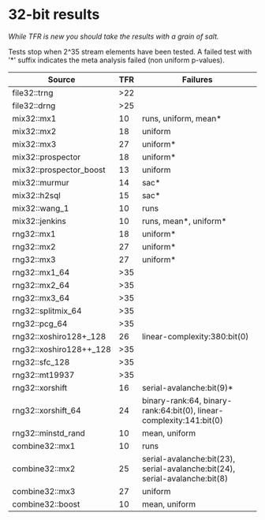 # 32-bit results
_While TFR is new you should take the results with a grain of salt._

Tests stop when 2^35 stream elements have been tested. A failed test with '*' suffix indicates the meta analysis failed (non uniform p-values).

Source|TFR|Failures|
-|-|-|
file32::trng|>22|
file32::drng|>25|
mix32::mx1|10|runs, uniform, mean*
mix32::mx2|18|uniform
mix32::mx3|27|uniform*
mix32::prospector|18|uniform*
mix32::prospector\_boost|13|uniform
mix32::murmur|14|sac*
mix32::h2sql|15|sac*
mix32::wang\_1|10|runs
mix32::jenkins|10|runs, mean*, uniform*
rng32::mx1|18|uniform*
rng32::mx2|27|uniform*
rng32::mx3|27|uniform*
rng32::mx1\_64|>35|
rng32::mx2\_64|>35|
rng32::mx3\_64|>35|
rng32::splitmix\_64|>35|
rng32::pcg\_64|>35|
rng32::xoshiro128\+\_128|26|linear-complexity:380:bit(0)
rng32::xoshiro128\+\+\_128|>35|
rng32::sfc\_128|>35|
rng32::mt19937|>35|
rng32::xorshift|16|serial-avalanche:bit(9)*
rng32::xorshift\_64|24|binary-rank:64, binary-rank:64:bit(0), linear-complexity:141:bit(0)
rng32::minstd\_rand|10|mean, uniform
combine32::mx1|10|runs
combine32::mx2|25|serial-avalanche:bit(23), serial-avalanche:bit(24), serial-avalanche:bit(8)
combine32::mx3|27|uniform
combine32::boost|10|mean, uniform
